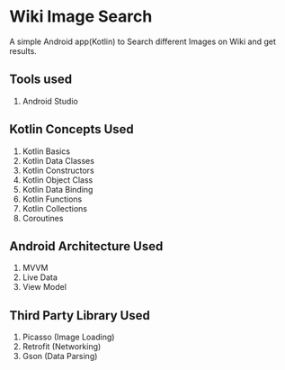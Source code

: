 # Wiki Image Search

A simple Android app(Kotlin) to Search different Images on Wiki and get results.

## Tools used
1. Android Studio

## Kotlin Concepts Used
1. Kotlin Basics
2. Kotlin Data Classes
3. Kotlin Constructors
4. Kotlin Object Class
5. Kotlin Data Binding
6. Kotlin Functions
7. Kotlin Collections
8. Coroutines

## Android Architecture Used
1. MVVM
2. Live Data
3. View Model

## Third Party Library Used
1. Picasso (Image Loading)
2. Retrofit (Networking)
3. Gson (Data Parsing)

